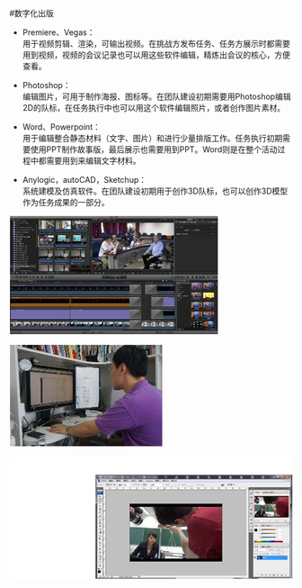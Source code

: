 #数字化出版

* Premiere、Vegas：  
用于视频剪辑、渲染，可输出视频。在挑战方发布任务、任务方展示时都需要用到视频，视频的会议记录也可以用这些软件编辑，精炼出会议的核心，方便查看。

* Photoshop：  
编辑图片，可用于制作海报、图标等。在团队建设初期需要用Photoshop编辑2D的队标，在任务执行中也可以用这个软件编辑照片，或者创作图片素材。

* Word、Powerpoint：  
用于编辑整合静态材料（文字、图片）和进行少量排版工作。任务执行初期需要使用PPT制作故事版，最后展示也需要用到PPT。Word则是在整个活动过程中都需要用到来编辑文字材料。

* Anylogic，autoCAD，Sketchup：  
系统建模及仿真软件。在团队建设初期用于创作3D队标，也可以创作3D模型作为任务成果的一部分。

![0](assets/digitized_tools/digital_publishing/00.jpg)

![0](assets/digitized_tools/digital_publishing/01.jpg)

![0](assets/digitized_tools/digital_publishing/02.jpg)
